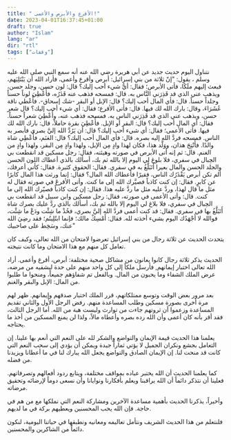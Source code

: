 ```yaml
---
title: " الأقرع والأبرص والأعمى!"
date: 2023-04-01T16:37:45+01:00
draft: true
author: "Islam"
lang: "ar"
dir: "rtl"
tags: ["وقفات"]
---
```

نتناول اليوم حديث جديد عن أبي هريرة رضي الله عنه أنه سمع النبي صلى الله عليه وسلم ، يقول: "إنّ ثلاثة من بني إسرائيل: أبرص وأقرع وأعمى، فأراد الله أن يَبْتَلِيَهم، فبعث إليهم ملَكًا، فأتى الأبرص؛ فقال: أيُّ شيء أحب إليك؟ قال: لون حسن، وجلد حسن، ويذهب عني الذي قد قَذِرَني النَّاس به. قال: فمسحه فذهب عنه قَذَرُه، فأُعْطِيَ لوناً حسناً وجلداً حسناً. قال: فأي المال أحب إليك؟ قال: الإبل أو البقر -شك إسحاق-. فأُعْطي ناقة عُشَرَاءَ، وقال: بارك الله لك فيها. قال: فأتى الأقرع؛ فقال: أي شيء أحب إليك؟ قال شعر حسن، ويذهب عني الذي قد قَذِرَني الناس به. فمسحه فذهب عنه، وأُعْطِيَ شعراً حسناً. فقال: أي المال أحب إليك؟ قال: البقر أو الإبل. فأُعْطِيَ بقرة حاملاً، قال: بارك الله لك فيها. فأتى الأعمى؛ فقال: أي شيء أحب إليك؟ قال: أن يَرُدَّ الله إليَّ بصري فأبصر به الناس. فمسحه فردَّ الله إليه بصره. قال: فأي المال أحب إليك؟ قال: الغنَم، فأُعْطِي شاة والدًا. فأُنْتِجَ هذان، ووَلَّد هذا، فكان لهذا وادٍ مِن الإبل، ولهذا وادٍ مِن البقر، ولهذا وادٍ من الغنم. قال: ثم إنه أتى الأبرص في صورته وهيئته، فقال: رجل مسكين قد انقطعت بي الحِبال في سفري، فلا بلوغ لي اليوم إلا بالله ثم بك، أسألك بالذي أعطاك اللون الحسن والجلد الحسن والمال بعيرا أَتَبَلَّغُ به في سفري. فقال: الحقوق كثيرة. فقال: كأني أعرفك، ألم تكن أبرص يَقْذَرُك الناس، فقيرًا فأعطاك الله المال؟ فقال: إنما ورثت هذا المال كابرًا عن كابرٍ. فقال: إن كنت كاذباً فصيَّرك الله إلى ما كنت. وأتى الأقرعَ في صورته فقال له مثل ما قال لهذا، وردَّ عليه مثل ما ردَّ عليه هذا. فقال: إن كنت كاذباً فصيّرك الله إلى ما كنت. قال: وأتى الأعمى في صورته، فقال: رجل مسكين وابن سبيل قد انقطعت بي الحِبال في سفري، فلا بلاغ لي اليوم إلا بالله ثم بك، أسألك بالذي ردَّ عليك بصرك شاة أَتَبَلَّغُ بها في سفري. فقال: قد كنت أعمى فردَّ الله إليَّ بصري، فخُذْ ما شِئْت ودَعْ ما شِئْت، فوالله لا أَجْهَدُك اليوم بشيء أخذته لله. فقال: أَمْسِكْ مالك؛ فإنما ابتُلِيتُم؛ فقد رضِيَ الله عنك، وسَخِط على صاحبيك"

يتحدث الحديث عن ثلاثة رجال من بني إسرائيل تعرضوا لامتحان من الله تعالى، وكيف كان تعامل كل منهم مع هذا الامتحان وما كانت نتيجته.

الحديث يذكر ثلاثة رجال كانوا يعانون من مشاكل صحية مختلفة: أبرص، أقرع وأعمى. أراد الله تعالى اختبار إيمانهم, فأرسل ملكاً إلى كل واحد منهم على حدة ليشفيه من مرضه، عرض الملك الشفاء وما يحبون من المال. وبالفعل تم شفاؤهم جميعاً، ومنحوا ما طلبوا من المال: الإبل والبقر والغنم.

بعد مرور بعض الوقت وتوسع ممتلكاتهم، قرر الملك اختبار صدقهم وإيمانهم. ظهر لهم مرة أخرى بصورة مسكين وطلب المساعدة منهم. رفض الرجل الأول والثاني تقديم المساعدة وزعموا أن ثروتهم جاءت من توارث وليست هبة من الله. أما الرجل الثالث، فقد أقر بأنه كان أعمى وأن الله رده بصره وأعطاه مالاً، ولذا لن يمنع المسكين من أخذ ما يحتاجه.

يعلمنا هذا الحديث قيمة الإيمان والتواضع والشكر لله على النعم التي أنعم بها علينا. إن التعامل بجشع ونكران الجميل لا يؤتي ثماراً جيدة ويمكن أن يؤدي إلى سحب النعم التي كانت قد منحت لنا. إن الإيمان الصادق والتواضع يجعل الله يبارك لنا في ما أعطانا ويزيدنا من فضله.

كما يعلمنا الحديث أن الله يختبر عباده بمواقف مختلفة، ويتابع ردود أفعالهم وتصرفاتهم. فعلينا أن نتذكر دائماً أن الله يراقبنا ويعلم بأفكارنا ونوايانا وأن نسعى دوماً لإرضائه وتحقيق مرضاته.

وأخيراً، يذكرنا الحديث بأهمية مساعدة الآخرين ومشاركة النعم التي نملكها مع من هم في حاجة. فإن الله يحب المحسنين ويعطيهم بركة في ما لديهم.

فلنتعلم من هذا الحديث الشريف ونتأمل تعاليمه ومعانيه ونطبقها في حياتنا اليومية، لنكون دائماً من الشاكرين والمحسنين.